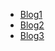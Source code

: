 <!-- _sidebar.md -->
<!-- 网页左边的侧边栏 -->
- [Blog1](/docs/Blogs/Blog1.md)
- [Blog2](/Blogs/Blog2.md)
- [Blog3](/Blogs/Blog3.md)
